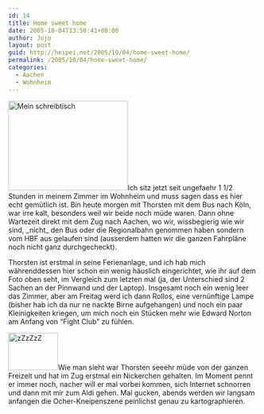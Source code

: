```yaml
---
id: 14
title: Home sweet home
date: 2005-10-04T13:50:41+00:00
author: Jojo
layout: post
guid: http://heipei.net/2005/10/04/home-sweet-home/
permalink: /2005/10/04/home-sweet-home/
categories:
  - Aachen
  - Wohnheim
---
```

[<img src="https://static.flickr.com/30/49306933_29c1529659_m.jpg" width="240" height="180" alt="Mein schreibtisch" class="alignleft" />](https://secure.flickr.com/photos/heipei/archives/date-taken/2005/10/04/detail/ "Photo Sharing")Ich sitz jetzt seit ungefaehr 1 1/2 Stunden in meinem Zimmer im Wohnheim und muss sagen dass es hier echt gemütlich ist. Bin heute morgen mit Thorsten mit dem Bus nach Köln, war irre kalt, besonders weil wir beide noch müde waren. Dann ohne Wartezeit direkt mit dem Zug nach Aachen, wo wir, wissbegierig wie wir sind, \_nicht\_ den Bus oder die Regionalbahn genommen haben sondern vom HBF aus gelaufen sind (ausserdem hatten wir die ganzen Fahrpläne noch nicht ganz durchgecheckt).
  
Thorsten ist erstmal in seine Ferienanlage, und ich hab mich währenddessen hier schon ein wenig häuslich eingerichtet, wie ihr auf dem Foto oben seht, im Vergleich zum letzten mal (ja, der Unterschied sind 2 Sachen an der Pinnwand und der Laptop). Insgesamt noch ein wenig leer das Zimmer, aber am Freitag werd ich dann Rollos, eine vernünftige Lampe (bisher hab ich da nur ne nackte Birne aufgehangen) und noch ein paar Kleinigkeiten kriegen, um mich noch ein Stücken mehr wie Edward Norton am Anfang von &#8220;Fight Club&#8221; zu fühlen.
  
[<img src="https://static.flickr.com/30/49306917_7d0cd56f19_t.jpg" width="100" height="75" alt="zZzZzZ" class="alignleft" />](https://secure.flickr.com/photos/heipei/archives/date-taken/2005/10/04/detail/ "Photo Sharing")Wie man sieht war Thorsten seeehr müde von der ganzen Freizeit und hat im Zug erstmal ein Nickerchen gehalten. Im Moment pennt er immer noch, nacher will er mal vorbei kommen, sich Internet schnorren und dann mit mir zum Aldi gehen. Mal gucken, abends werden wir langsam anfangen die Ocher-Kneipenszene peinlichst genau zu kartographieren.
